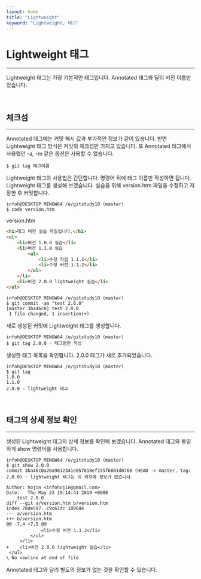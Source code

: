 ```yaml
---
layout: home
title: "Lightweight"
keyword: "Lightweight, 태그"
---
```


# Lightweight 태그
---
Lightweight 태그는 가장 기본적인 태그입니다. Annotated 태그와 달리 버전 이름만 있습니다.  

<br>
<a name="1"></a>

## 체크섬
---
Annotated 태그에는 커밋 해시 값과 부가적인 정보가 같이 있습니다. 반면 Lightweight 태그 방식은 커밋의 체크섬만 가지고 있습니다. 또 Annotated 태그에서 사용했던 -a, -m 같은 옵션은 사용할 수 없습니다.  

```
$ git tag 태그이름
```
 
Lightweight 태그의 사용법은 간단합니다. 명령어 뒤에 태그 이름만 작성하면 됩니다. Lightweight 태그를 생성해 보겠습니다. 실습을 위해 version.htm 파일을 수정하고 저장한 후 커밋합니다.  

```
infoh@DESKTOP MINGW64 /e/gitstudy10 (master)
$ code version.htm
```

version.htm
```html
<h1>태그 버전 실습 파일입니다.</h1>
<ul>
    <li>버전 1.0.0 실습</li>
    <li>버전 1.1.0 실습
        <ul>
            <li>수정 작업 1.1.1</li>
            <li>수정 버전 1.1.2</li>
        </ul>
    </li>
    <li>버전 2.0.0 lightweight 실습</li>
</ul>
```
 
```
infoh@DESKTOP MINGW64 /e/gitstudy10 (master)
$ git commit -am "test 2.0.0"
[master 3ba46c0] test 2.0.0
 1 file changed, 1 insertion(+)
```

새로 생성된 커밋에 Lightweight 태그를 생성합니다.

```
infoh@DESKTOP MINGW64 /e/gitstudy10 (master)
$ git tag 2.0.0 ☜ 태그명만 작성
```

생성한 태그 목록을 확인합니다. 2.0.0 태그가 새로 추가되었습니다.  

```
infoh@DESKTOP MINGW64 /e/gitstudy10 (master)
$ git tag
1.0.0
1.1.0
2.0.0 ☜ lightweight 태그
```

<br>
<a name="2"></a>

## 태그의 상세 정보 확인
---
생성된 Lightweight 태그의 상세 정보를 확인해 보겠습니다. Annotated 태그와 동일하게 show 명령어를 사용합니다.  

```
infoh@DESKTOP MINGW64 /e/gitstudy10 (master)
$ git show 2.0.0
commit 3ba46c0a20a9812341e057818ef155f6801d0760 (HEAD -> master, tag: 2.0.0) ☜ lightweight 태그는 이 위치에 정보가 없습니다.

Author: hojin <infohojin@gmail.com>
Date:   Thu May 23 19:14:41 2019 +0900
    test 2.0.0
diff --git a/version.htm b/version.htm
index 78de597..c9c61dc 100644
--- a/version.htm
+++ b/version.htm
@@ -7,4 +7,5 @@
             <li>수정 버전 1.1.2</li>
         </ul>
     </li>
+    <li>버전 2.0.0 lightweight 실습</li>
 </ul>
\ No newline at end of file
```

Annotated 태그와 달리 별도의 정보가 없는 것을 확인할 수 있습니다.  

<br><br>